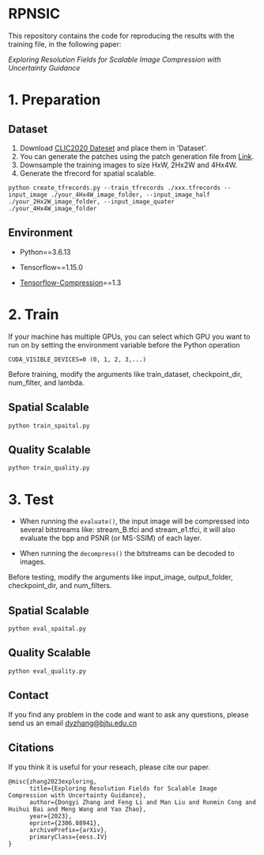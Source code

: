 # RPNSIC

This repository contains the code for reproducing the results with the training file, in the following paper:

_Exploring Resolution Fields for Scalable Image Compression with Uncertainty Guidance_

# 1. Preparation

## Dataset
1. Download [CLIC2020 Dateset](https://tensorflow.google.cn/datasets/catalog/clic) and place them in 'Dataset\'.
2. You can generate the patches using the patch generation file from [Link](https://github.com/liujiaheng/CompressionData).
3. Downsample the training images to size HxW, 2Hx2W and 4Hx4W.
4. Generate the tfrecord for spatial scalable.
```
python create_tfrecords.py --train_tfrecords ./xxx.tfrecords --input_image ./your_4Hx4W_image_folder, --input_image_half ./your_2Hx2W_image_folder, --input_image_quater ./your_4Hx4W_image_folder
```

## Environment

* Python==3.6.13

* Tensorflow==1.15.0

* [Tensorflow-Compression](https://github.com/tensorflow/compression)==1.3

# 2. Train

If your machine has multiple GPUs, you can select which GPU you want to run on by setting the environment variable before the Python operation
```
CUDA_VISIBLE_DEVICES=0 (0, 1, 2, 3,...)
```

Before training, modify the arguments like train_dataset, checkpoint_dir, num_filter, and lambda.

## Spatial Scalable
```
python train_spaital.py
```

## Quality Scalable
```
python train_quality.py
```

# 3. Test

* When running the `evaluate()`, the input image will be compressed into several bitstreams like: stream_B.tfci and stream_e1.tfci, it will also evaluate the bpp and PSNR (or MS-SSIM) of each layer.

* When running the `decompress()` the bitstreams can be decoded to images.

Before testing, modify the arguments like input_image, output_folder, checkpoint_dir, and num_filters.

## Spatial Scalable
```
python eval_spaital.py
```

## Quality Scalable
```
python eval_quality.py
```

## Contact
If you find any problem in the code and want to ask any questions, please send us an email
dyzhang@bjtu.edu.cn

## Citations
If you think it is useful for your reseach, please cite our paper.
```
@misc{zhang2023exploring,
      title={Exploring Resolution Fields for Scalable Image Compression with Uncertainty Guidance}, 
      author={Dongyi Zhang and Feng Li and Man Liu and Runmin Cong and Huihui Bai and Meng Wang and Yao Zhao},
      year={2023},
      eprint={2306.08941},
      archivePrefix={arXiv},
      primaryClass={eess.IV}
}
```
